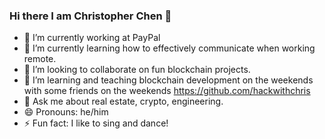 ### Hi there I am Christopher Chen 👋

- 🔭 I’m currently working at PayPal
- 🌱 I’m currently learning how to effectively communicate when working remote.
- 👯 I’m looking to collaborate on fun blockchain projects.
- 🤔 I’m learning and teaching blockchain development on the weekends with some friends on the weekends https://github.com/hackwithchris
- 💬 Ask me about real estate, crypto, engineering.
- 😄 Pronouns: he/him
- ⚡ Fun fact: I like to sing and dance!
